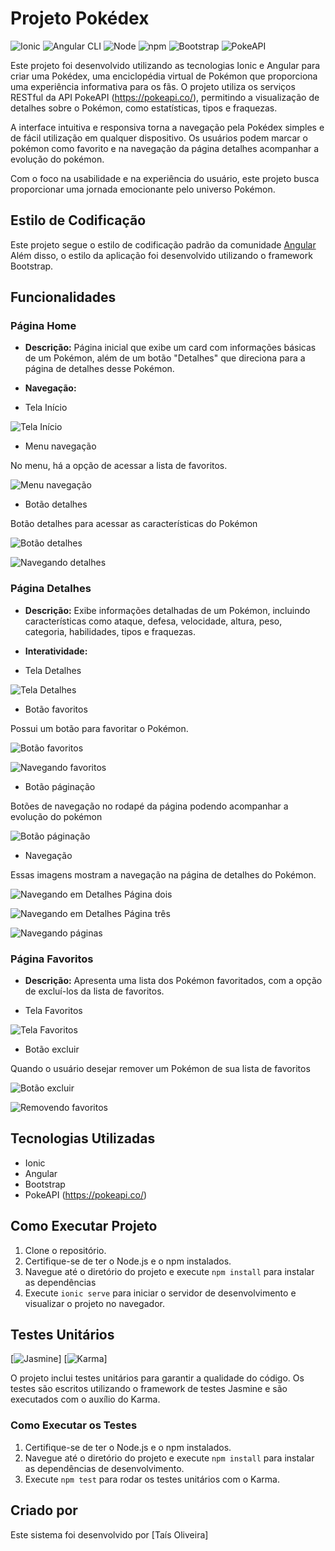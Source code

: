 # Projeto Pokédex

![Ionic](https://img.shields.io/badge/Ionic-7.2.0-blue.svg) ![Angular CLI](https://img.shields.io/badge/Angular_CLI-17.3.8-red.svg) ![Node](https://img.shields.io/badge/Node-18.17.0-green.svg) ![npm](https://img.shields.io/badge/npm-10.4.0-red.svg) ![Bootstrap](https://img.shields.io/badge/Bootstrap-5.3.3-blueviolet.svg) ![PokeAPI](https://img.shields.io/badge/PokeAPI-RESTful-9cf.svg)

Este projeto foi desenvolvido utilizando as tecnologias Ionic e Angular para criar uma Pokédex, uma enciclopédia virtual de Pokémon que proporciona uma experiência informativa para os fãs. O projeto utiliza os serviços RESTful da API PokeAPI (https://pokeapi.co/), permitindo a visualização de detalhes sobre o Pokémon, como estatísticas, tipos e fraquezas.

A interface intuitiva e responsiva torna a navegação pela Pokédex simples e de fácil utilização em qualquer dispositivo. Os usuários podem marcar o pokémon como favorito e na navegação da página detalhes acompanhar a evolução do pokémon.

Com o foco na usabilidade e na experiência do usuário, este projeto busca proporcionar uma jornada emocionante pelo universo Pokémon.

## Estilo de Codificação

Este projeto segue o estilo de codificação padrão da comunidade [Angular](https://angular.io/guide/styleguide) Além disso, o estilo da aplicação foi desenvolvido utilizando o framework Bootstrap.

## Funcionalidades

### Página Home

- **Descrição:** Página inicial que exibe um card com informações básicas de um Pokémon, além de um botão "Detalhes" que direciona para a página de detalhes desse Pokémon.

- **Navegação:** 

- Tela Início

![Tela Início](src/assets/imgs/home.png)

- Menu navegação

No menu, há a opção de acessar a lista de favoritos.

![Menu navegação](src/assets/imgs/navbar.png)

- Botão detalhes

Botão detalhes para acessar as características do Pokémon

![Botão detalhes](src/assets/imgs/btn-details.png)

![Navegando detalhes](src/assets/gif/page-details-tutorial.gif)

### Página Detalhes

- **Descrição:** Exibe informações detalhadas de um Pokémon, incluindo características como ataque, defesa, velocidade, altura, peso, categoria, habilidades, tipos e fraquezas.

- **Interatividade:** 

- Tela Detalhes

![Tela Detalhes](src/assets/imgs/pokemon-details.png)

- Botão favoritos

Possui um botão para favoritar o Pokémon.

![Botão favoritos](src/assets/imgs/btn-favorites.png)

![Navegando favoritos](src/assets/gif/page-details-tutorial.gif)


- Botão páginação

Botões de navegação no rodapé da página podendo acompanhar a evolução do pokémon

![Botão páginação](src/assets/imgs/btn-navigation.png)

- Navegação 

Essas imagens mostram a navegação na página de detalhes do Pokémon.

![Navegando em Detalhes Página dois](src/assets/imgs/details-pagetwo.png)

![Navegando em Detalhes Página três](src/assets/imgs/details-pagethree.png)

![Navegando páginas](src/assets/gif/navigation-tutorial.gif)

### Página Favoritos

- **Descrição:** Apresenta uma lista dos Pokémon favoritados, com a opção de excluí-los da lista de favoritos.

- Tela Favoritos

![Tela Favoritos](src/assets/imgs/page-favorites.png)

- Botão excluir

Quando o usuário desejar remover um Pokémon de sua lista de favoritos

![Botão excluir](src/assets/imgs/btn-excluir.png)

![Removendo favoritos](src/assets/gif/remove-favorites-tutorial.gif)

## Tecnologias Utilizadas

- Ionic
- Angular
- Bootstrap
- PokeAPI (https://pokeapi.co/)

## Como Executar Projeto

1. Clone o repositório.
2. Certifique-se de ter o Node.js e o npm instalados.
2. Navegue até o diretório do projeto e execute `npm install` para instalar as dependências
3. Execute `ionic serve` para iniciar o servidor de desenvolvimento e visualizar o projeto no navegador.

## Testes Unitários

[![Jasmine](https://img.shields.io/badge/Jasmine-5.1.0-brightgreen.svg)] [![Karma](https://img.shields.io/badge/Karma-6.4.0-orange.svg)]

O projeto inclui testes unitários para garantir a qualidade do código.
Os testes são escritos utilizando o framework de testes Jasmine e são executados com o auxílio do Karma.

### Como Executar os Testes

1. Certifique-se de ter o Node.js e o npm instalados.
2. Navegue até o diretório do projeto e execute `npm install` para instalar as dependências de desenvolvimento.
3. Execute `npm test` para rodar os testes unitários com o Karma.

## Criado por

Este sistema foi desenvolvido por [Taís Oliveira]